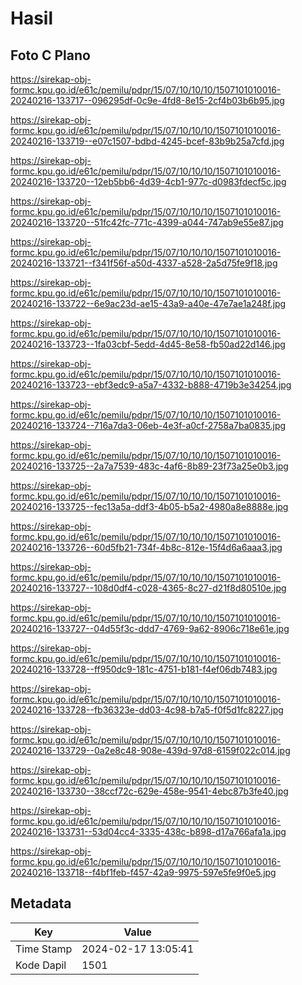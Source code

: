 # Hasil

## Foto C Plano

https://sirekap-obj-formc.kpu.go.id/e61c/pemilu/pdpr/15/07/10/10/10/1507101010016-20240216-133717--096295df-0c9e-4fd8-8e15-2cf4b03b6b95.jpg

https://sirekap-obj-formc.kpu.go.id/e61c/pemilu/pdpr/15/07/10/10/10/1507101010016-20240216-133719--e07c1507-bdbd-4245-bcef-83b9b25a7cfd.jpg

https://sirekap-obj-formc.kpu.go.id/e61c/pemilu/pdpr/15/07/10/10/10/1507101010016-20240216-133720--12eb5bb6-4d39-4cb1-977c-d0983fdecf5c.jpg

https://sirekap-obj-formc.kpu.go.id/e61c/pemilu/pdpr/15/07/10/10/10/1507101010016-20240216-133720--51fc42fc-771c-4399-a044-747ab9e55e87.jpg

https://sirekap-obj-formc.kpu.go.id/e61c/pemilu/pdpr/15/07/10/10/10/1507101010016-20240216-133721--f341f56f-a50d-4337-a528-2a5d75fe9f18.jpg

https://sirekap-obj-formc.kpu.go.id/e61c/pemilu/pdpr/15/07/10/10/10/1507101010016-20240216-133722--6e9ac23d-ae15-43a9-a40e-47e7ae1a248f.jpg

https://sirekap-obj-formc.kpu.go.id/e61c/pemilu/pdpr/15/07/10/10/10/1507101010016-20240216-133723--1fa03cbf-5edd-4d45-8e58-fb50ad22d146.jpg

https://sirekap-obj-formc.kpu.go.id/e61c/pemilu/pdpr/15/07/10/10/10/1507101010016-20240216-133723--ebf3edc9-a5a7-4332-b888-4719b3e34254.jpg

https://sirekap-obj-formc.kpu.go.id/e61c/pemilu/pdpr/15/07/10/10/10/1507101010016-20240216-133724--716a7da3-06eb-4e3f-a0cf-2758a7ba0835.jpg

https://sirekap-obj-formc.kpu.go.id/e61c/pemilu/pdpr/15/07/10/10/10/1507101010016-20240216-133725--2a7a7539-483c-4af6-8b89-23f73a25e0b3.jpg

https://sirekap-obj-formc.kpu.go.id/e61c/pemilu/pdpr/15/07/10/10/10/1507101010016-20240216-133725--fec13a5a-ddf3-4b05-b5a2-4980a8e8888e.jpg

https://sirekap-obj-formc.kpu.go.id/e61c/pemilu/pdpr/15/07/10/10/10/1507101010016-20240216-133726--60d5fb21-734f-4b8c-812e-15f4d6a6aaa3.jpg

https://sirekap-obj-formc.kpu.go.id/e61c/pemilu/pdpr/15/07/10/10/10/1507101010016-20240216-133727--108d0df4-c028-4365-8c27-d21f8d80510e.jpg

https://sirekap-obj-formc.kpu.go.id/e61c/pemilu/pdpr/15/07/10/10/10/1507101010016-20240216-133727--04d55f3c-ddd7-4769-9a62-8906c718e61e.jpg

https://sirekap-obj-formc.kpu.go.id/e61c/pemilu/pdpr/15/07/10/10/10/1507101010016-20240216-133728--ff950dc9-181c-4751-b181-f4ef06db7483.jpg

https://sirekap-obj-formc.kpu.go.id/e61c/pemilu/pdpr/15/07/10/10/10/1507101010016-20240216-133728--fb36323e-dd03-4c98-b7a5-f0f5d1fc8227.jpg

https://sirekap-obj-formc.kpu.go.id/e61c/pemilu/pdpr/15/07/10/10/10/1507101010016-20240216-133729--0a2e8c48-908e-439d-97d8-6159f022c014.jpg

https://sirekap-obj-formc.kpu.go.id/e61c/pemilu/pdpr/15/07/10/10/10/1507101010016-20240216-133730--38ccf72c-629e-458e-9541-4ebc87b3fe40.jpg

https://sirekap-obj-formc.kpu.go.id/e61c/pemilu/pdpr/15/07/10/10/10/1507101010016-20240216-133731--53d04cc4-3335-438c-b898-d17a766afa1a.jpg

https://sirekap-obj-formc.kpu.go.id/e61c/pemilu/pdpr/15/07/10/10/10/1507101010016-20240216-133718--f4bf1feb-f457-42a9-9975-597e5fe9f0e5.jpg


## Metadata

| Key        | Value               |
| ---------- | ------------------- |
| Time Stamp | 2024-02-17 13:05:41 |
| Kode Dapil | 1501                |



